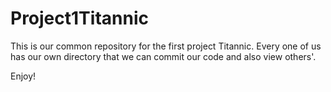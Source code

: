 # Project1Titannic

This is our common repository for the first project Titannic. Every one of us has our own directory that we can commit our code
and also view others'. 

Enjoy!
